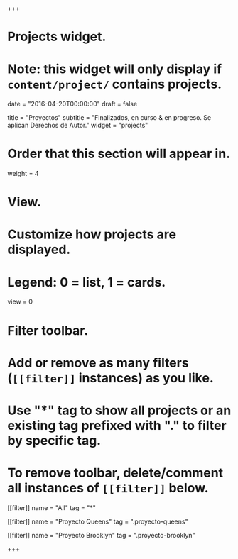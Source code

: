 +++
# Projects widget.
# Note: this widget will only display if `content/project/` contains projects.

date = "2016-04-20T00:00:00"
draft = false

title = "Proyectos"
subtitle = "Finalizados, en curso & en progreso. Se aplican Derechos de Autor."
widget = "projects"

# Order that this section will appear in.
weight = 4

# View.
# Customize how projects are displayed.
# Legend: 0 = list, 1 = cards.
view = 0

# Filter toolbar.
# Add or remove as many filters (`[[filter]]` instances) as you like.
# Use "*" tag to show all projects or an existing tag prefixed with "." to filter by specific tag.
# To remove toolbar, delete/comment all instances of `[[filter]]` below.

[[filter]]
  name = "All"
  tag = "*"
  
[[filter]]
  name = "Proyecto Queens"
  tag = ".proyecto-queens"

[[filter]]
  name = "Proyecto Brooklyn"
  tag = ".proyecto-brooklyn"

+++

